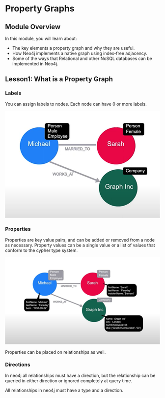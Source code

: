 # Property Graphs

## Module Overview

In this module, you will learn about:

- The key elements a property graph and why they are useful.
- How Neo4j implements a native graph using index-free adjacency.
- Some of the ways that Relational and other NoSQL databases can be implemented in Neo4j.

## Lesson1: What is a Property Graph

### Labels

You can assign labels to nodes.
Each node can have 0 or more labels.

![labels](./img/labels.png)

### Properties

Properties are key value pairs, and can be added or removed from a node as necessary.
Property values can be a single value or a list of values that conform to the cypher type system.

![properties](./img/properties.png)

Properties can be placed on relationships as well.

### Directions

In neo4j all relationships must have a direction, but the relationship can be queried in either direction or ignored completely at query time.

All relationships in neo4j must have a type and a direction.
